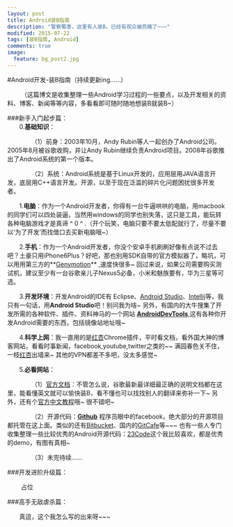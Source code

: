 ```yaml
---
layout: post
title: Android装B指南
description: "警察蜀黍，这里有人装B，已经有观众被亮瞎了~~~"
modified: 2015-07-22
tags: [装B指南, Android]
comments: true
image:
  feature: bg_post2.jpg
---
```


 
#Android开发-装B指南（持续更新ing……）

&nbsp;&nbsp;&nbsp;&nbsp;&nbsp;&nbsp;&nbsp; （这篇博文是收集整理一些Android学习过程的一些要点，以及开发相关的资料、博客、新闻等等内容，多看看即可随时随地想装B就装B~）

###新手入门起步篇：
&nbsp;&nbsp;&nbsp;&nbsp;&nbsp;&nbsp;&nbsp;  
&nbsp;&nbsp;&nbsp;&nbsp;&nbsp;&nbsp;&nbsp;0.**基础知识**：

&nbsp;&nbsp;&nbsp;&nbsp;&nbsp;&nbsp;&nbsp;&nbsp;&nbsp;&nbsp;&nbsp;&nbsp;&nbsp;&nbsp;（1）前身：2003年10月，Andy Rubin等人一起创办了Android公司。2005年8月被谷歌收购，并让Andy Rubin继续负责Android项目。2008年谷歌推出了Android系统的第一个版本。

&nbsp;&nbsp;&nbsp;&nbsp;&nbsp;&nbsp;&nbsp;&nbsp;&nbsp;&nbsp;&nbsp;&nbsp;&nbsp;&nbsp;（2）系统：Android系统是基于Linux开发的，应用层用JAVA语言开发，底层用C++语言开发。开源，以至于现在泛滥的碎片化问题困扰很多开发者。

&nbsp;&nbsp;&nbsp;&nbsp;&nbsp;&nbsp;&nbsp;1.**电脑**：作为一个Android开发者，你得有一台牛逼哄哄的电脑，用macbook的同学们可以四处装逼，当然用windows的同学也别失落，这只是工具，能玩转各种电脑游戏才是真谛 ^ 0 ^ .（开个玩笑，电脑只要不要太低配就行了，尽量不要以‘为了开发’而找借口去买新电脑哦~）
	
&nbsp;&nbsp;&nbsp;&nbsp;&nbsp;&nbsp;&nbsp;2.**手机**：作为一个Android开发者，你没个安卓手机刷刷好像有点说不过去吧？土豪只用iPhone6Plus？好吧，那也别用SDK自带的官方模拟器了，略坑，可以用用第三方的**[Genymotion](https://www.genymotion.com/  "a Safari extension")** ,速度快很多~ 回过来说，如果公司需要购买测试机，建议至少有一台谷歌亲儿子Nexus5必备，小米和魅族要有，华为三星等可选。

&nbsp;&nbsp;&nbsp;&nbsp;&nbsp;&nbsp;&nbsp;3.**开发环境**：开发Android的IDE有 Eclipse、[Android Studio](http://developer.android.com/sdk/index.html)、[Intellij](http://www.jetbrains.com/idea/)等，我只有一句话，用**Android Studio**吧！别问我为啥~
另外，有国内的大牛搜集了开发所需的各种软件、插件、资料神马的一个网站 **[AndroidDevTools](http://www.androiddevtools.cn/)**,这有各种你开发Android需要的东西，包括镜像站地址哦~

&nbsp;&nbsp;&nbsp;&nbsp;&nbsp;&nbsp;&nbsp;4.**科学上网**：我一直用的是[红杏](http://honx.in/_VY5u5IkWGkB3nsuW)Chrome插件，平时看文档，看外国大神的博客网站，看看时事新闻，facebook,youtube,twitter之类的~~ 满园春色关不住，一枝[红杏](honx.in/_VY5u5IkWGkB3nsuW)出墙来~ 其他的VPN都差不多吧，没太多感觉~

&nbsp;&nbsp;&nbsp;&nbsp;&nbsp;&nbsp;&nbsp;5.**必看网站**：

&nbsp;&nbsp;&nbsp;&nbsp;&nbsp;&nbsp;&nbsp;&nbsp;&nbsp;&nbsp;&nbsp;&nbsp;&nbsp;&nbsp;（1）[官方文档](http://developer.android.com/develop/index.html)：不管怎么说，谷歌最新最详细最正确的说明文档都在这里，能看懂英文就可以愉快装B，看不懂也可以找找别人的翻译来弥补一下~ 另外，还有个[官方中文教程](http://hukai.me/android-training-course-in-chinese/index.html)哦~ 很不错吧~ 

&nbsp;&nbsp;&nbsp;&nbsp;&nbsp;&nbsp;&nbsp;&nbsp;&nbsp;&nbsp;&nbsp;&nbsp;&nbsp;&nbsp;（2）开源代码：**[Github](https://github.com/)** 程序员眼中的facebook，绝大部分的开源项目都托管在这上面。类似的还有[Bitbucket](https://bitbucket.org/)、国内的[GitCafe](https://gitcafe.com/)等~~~ 也有一些人专门收集整理一些比较优秀的Android开源代码：[23Code](http://www.23code.com/)这个我比较喜欢，都是优秀的demo，有图有真相~ 

&nbsp;&nbsp;&nbsp;&nbsp;&nbsp;&nbsp;&nbsp;&nbsp;&nbsp;&nbsp;&nbsp;&nbsp;&nbsp;&nbsp;（3）未完待续……

###开发进阶升级篇：

&nbsp;&nbsp;&nbsp;&nbsp;&nbsp;&nbsp;&nbsp; 占位

###高手无敌虐杀篇：

&nbsp;&nbsp;&nbsp;&nbsp;&nbsp;&nbsp;&nbsp;真逗，这个我怎么写的出来呀~~~ 